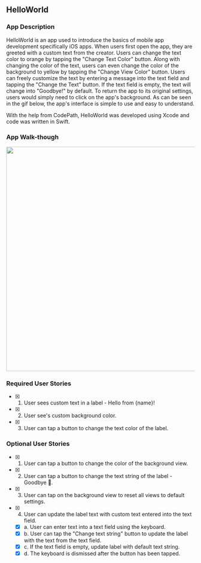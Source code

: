## HelloWorld

### App Description
HelloWorld is an app used to introduce the basics of mobile app development specifically iOS apps. When users first open the app, they are greeted with a custom text from the creator. Users can change the text color to orange by tapping the "Change Text Color" button. Along with changing the color of the text, users can even change the color of the background to yellow by tapping the "Change View Color" button. Users can freely customize the text by entering a message into the text field and tapping the "Change the Text" button. If the text field is empty, the text will change into "Goodbye!" by default. To return the app to its original settings, users would simply need to click on the app's background. As can be seen in the gif below, the app's interface is simple to use and easy to understand. 

With the help from CodePath, HelloWorld was developed using Xcode and code was written in Swift.

### App Walk-though
<img src="https://i.imgur.com/9A8bYiO.gif" width=600><br>

### Required User Stories
- [X] 1. User sees custom text in a label - Hello from {name}!
- [X] 2. User see's custom background color.
- [X] 3. User can tap a button to change the text color of the label.

### Optional User Stories
- [X] 1. User can tap a button to change the color of the background view.
- [X] 2. User can tap a button to change the text string of the label - Goodbye 👋.
- [X] 3. User can tap on the background view to reset all views to default settings.
- [X] 4. User can update the label text with custom text entered into the text field.
   - [X] a. User can enter text into a text field using the keyboard.
   - [X] b. User can tap the "Change text string" button to update the label with the text from the text field.
   - [X] c. If the text field is empty, update label with default text string.
   - [X] d. The keyboard is dismissed after the button has been tapped.
